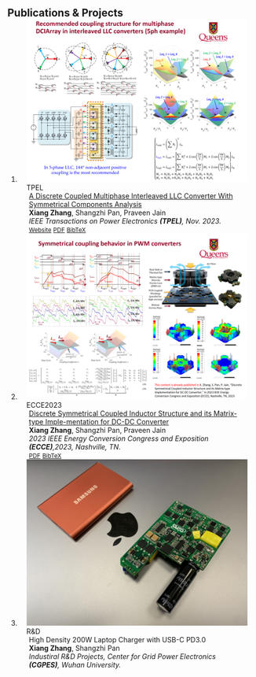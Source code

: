 <h2 id="publications" style="margin: 2px 0px -15px;">Publications & Projects</h2>

<div class="publications">
<ol class="bibliography">

<li>
<div class="pub-row">

  <div class="col-sm-3 abbr" style="position: relative;padding-right: 15px;padding-left: 15px;">
    <img src="assets/img/tpel01.png" class="teaser img-fluid z-depth-1">
    <abbr class="badge">TPEL</abbr>
  </div>

  <div class="col-sm-9" style="position: relative;padding-right: 15px;padding-left: 20px;">
    <div class="title"><a href="https://ieeexplore.ieee.org/document/10135113/">A Discrete Coupled Multiphase Interleaved LLC Converter With Symmetrical Components Analysis</a></div>
    <div class="author"><strong>Xiang Zhang</strong>, Shangzhi Pan, Praveen Jain</div>
    <div class="periodical"><em>IEEE Transactions on Power Electronics <strong>(TPEL)</strong>, Nov. 2023.</em></div>
    <div class="links">
    <a href="https://ieeexplore.ieee.org/document/10135113/" class="btn btn-sm z-depth-0" role="button" target="_blank" style="font-size:12px;">Website</a>
      <a href="https://ieeexplore.ieee.org/document/10135113/" class="btn btn-sm z-depth-0" role="button" target="_blank" style="font-size:12px;">PDF</a>
      <a href="assets/files/tpel01.bib" class="btn btn-sm z-depth-0" role="button" target="_blank" style="font-size:12px;">BibTeX</a>
    </div>
  </div>
</div>
</li> 

<li>
<div class="pub-row">

  <div class="col-sm-3 abbr" style="position: relative;padding-right: 15px;padding-left: 15px;">
    <img src="assets/img/ecce2023.png" class="teaser img-fluid z-depth-1">
    <abbr class="badge">ECCE2023</abbr>
  </div>

  <div class="col-sm-9" style="position: relative;padding-right: 15px;padding-left: 20px;">
    <div class="title"><a href="assets/files/ECCE2023.pdf">Discrete Symmetrical Coupled Inductor Structure and its Matrix-type Imple-mentation for DC-DC Converter</a></div>
    <div class="author"><strong>Xiang Zhang</strong>, Shangzhi Pan, Praveen Jain</div>
    <div class="periodical"><em>2023 IEEE Energy Conversion Congress and Exposition <strong>(ECCE)</strong>,2023, Nashville, TN.</em></div>
    <div class="links">
      <a href="assets/files/ECCE2023.pdf" class="btn btn-sm z-depth-0" role="button" target="_blank" style="font-size:12px;">PDF</a>
      <a href="assets/files/ecce2023.bib" class="btn btn-sm z-depth-0" role="button" target="_blank" style="font-size:12px;">BibTeX</a>
    </div>
  </div>
</div>
</li> 


<li>
<div class="pub-row">

  <div class="col-sm-3 abbr" style="position: relative;padding-right: 15px;padding-left: 15px;">
    <img src="assets/img/prj01.png" class="teaser img-fluid z-depth-1">
    <abbr class="badge">R&D</abbr>
  </div>

  <div class="col-sm-9" style="position: relative;padding-right: 15px;padding-left: 20px;">
    <div class="title">High Density 200W Laptop Charger with USB-C PD3.0 </div>
    <div class="author"><strong>Xiang Zhang</strong>, Shangzhi Pan </div>
    <div class="periodical"><em>Industiral R&D Projects, Center for Grid Power Electronics <strong>(CGPES)</strong>, Wuhan University.</em></div>
  </div>
</div>
</li>
  
<br>

</ol>
</div>
